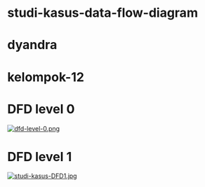 # studi-kasus-data-flow-diagram
# dyandra
# kelompok-12

# DFD level 0
[![dfd-level-0.png](https://i.postimg.cc/QtVMPbHB/dfd-level-0.png)](https://postimg.cc/xJDYNLGY)

 # DFD level 1
[![studi-kasus-DFD1.jpg](https://i.postimg.cc/L4ztkYCK/studi-kasus-DFD1.jpg)](https://postimg.cc/F1HkNRXD)